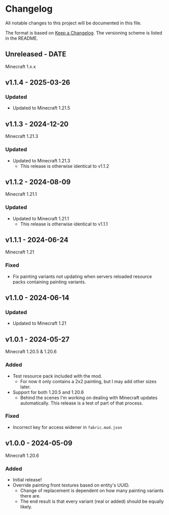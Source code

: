# Changelog

All notable changes to this project will be documented in this file.

The format is based on [Keep a Changelog](https://keepachangelog.com/en/1.0.0/).
The versioning scheme is listed in the README.

<!-- ### Known Issues -->
<!-- ### Added -->
<!-- ### Updated -->
<!-- ### Changed -->
<!-- ### Deprecated -->
<!-- ### Removed -->
<!-- ### Fixed -->
<!-- ### Security -->

## Unreleased - DATE

Minecraft 1.x.x

## v1.1.4 - 2025-03-26

### Updated

- Updated to Minecraft 1.21.5

## v1.1.3 - 2024-12-20

Minecraft 1.21.3

### Updated

- Updated to Minecraft 1.21.3
  - This release is otherwise identical to v1.1.2

## v1.1.2 - 2024-08-09

Minecraft 1.21.1

### Updated

- Updated to Minecraft 1.21.1
  - This release is otherwise identical to v1.1.1

## v1.1.1 - 2024-06-24

Minecraft 1.21

### Fixed

- Fix painting variants not updating when servers reloaded resource packs containing painting variants.

## v1.1.0 - 2024-06-14

### Updated

- Updated to Minecraft 1.21

## v1.0.1 - 2024-05-27

Minecraft 1.20.5 & 1.20.6

### Added

- Test resource pack included with the mod.
  - For now it only contains a 2x2 painting, but I may add other sizes later.
- Support for both 1.20.5 and 1.20.6
  - Behind the scenes I'm working on dealing with Minecraft updates automatically. This release is a test of part of that process.

### Fixed

- Incorrect key for access widener in `fabric.mod.json`

## v1.0.0 - 2024-05-09

Minecraft 1.20.6

### Added

- Initial release!
- Override painting front textures based on entity's UUID.
  - Change of replacement is dependent on how many painting variants there are.
  - The end result is that every variant (real or added) should be equally likely.
